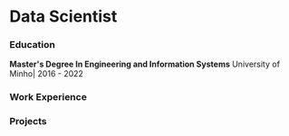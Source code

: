 # Data Scientist 

### Education 
**Master's Degree In Engineering and Information Systems**
University of Minho| 2016 - 2022



### Work Experience 



### Projects
